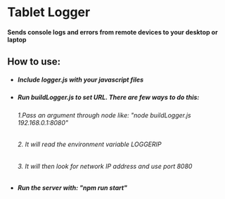 # Tablet Logger
#### Sends console logs and errors from remote devices to your desktop or laptop

## How to use: 
 - ##### Include logger.js with your javascript files
 - ##### Run buildLogger.js to set URL. There are few ways to do this: 
   ###### 1.Pass an argument through node like: "node buildLogger.js 192.168.0.1:8080"
   ###### 2. It will read the environment variable LOGGERIP
   ###### 3. It will then look for network IP address and use port 8080

  - ##### Run the server with: "npm run start"